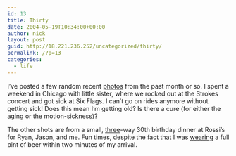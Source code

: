 ```yaml
---
id: 13
title: Thirty
date: 2004-05-19T10:34:00+00:00
author: nick
layout: post
guid: http://18.221.236.252/uncategorized/thirty/
permalink: /?p=13
categories:
  - life
---
```

I&#8217;ve posted a few random recent [photos](http://www.flickr.com/photos/tcob/sets/72057594101467052/) from the past month or so. I spent a weekend in Chicago with little sister, where we rocked out at the Strokes concert and got sick at Six Flags. I can&#8217;t go on rides anymore without getting sick! Does this mean I&#8217;m getting old? Is there a cure (for either the aging or the motion-sickness)?

The other shots are from a small, [three](http://www.flickr.com/photos/tcob/124916250/in/set-72057594101467052/)-way 30th birthday dinner at Rossi&#8217;s for Ryan, Jason, and me. Fun times, despite the fact that I was [wearing](http://www.flickr.com/photos/tcob/124916114/in/set-72057594101467052/) a full pint of beer within two minutes of my arrival.